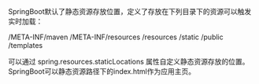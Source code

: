 SpringBoot默认了静态资源存放位置，定义了存放在下列目录下的资源可以触发实时加载：

/META-INF/maven
/META-INF/resources
/resources
/static
/public
/templates 

可以通过 spring.resources.staticLocations 属性自定义静态资源存放的位置。
SpringBoot可以静态资源路径下的index.html作为应用主页。 
